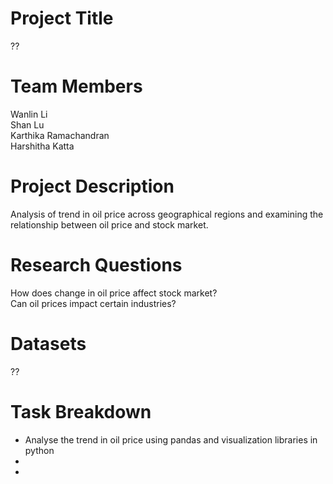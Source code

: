 # Project Title
??

# Team Members
Wanlin Li <br>
Shan Lu <br>
Karthika Ramachandran <br>
Harshitha Katta

# Project Description
Analysis of trend in oil price across geographical regions and examining the relationship between oil price and stock market. 

# Research Questions
How does change in oil price affect stock market? <br>
Can oil prices impact certain industries?

# Datasets
??

# Task Breakdown
- Analyse the trend in oil price using pandas and visualization libraries in python
-
- 
